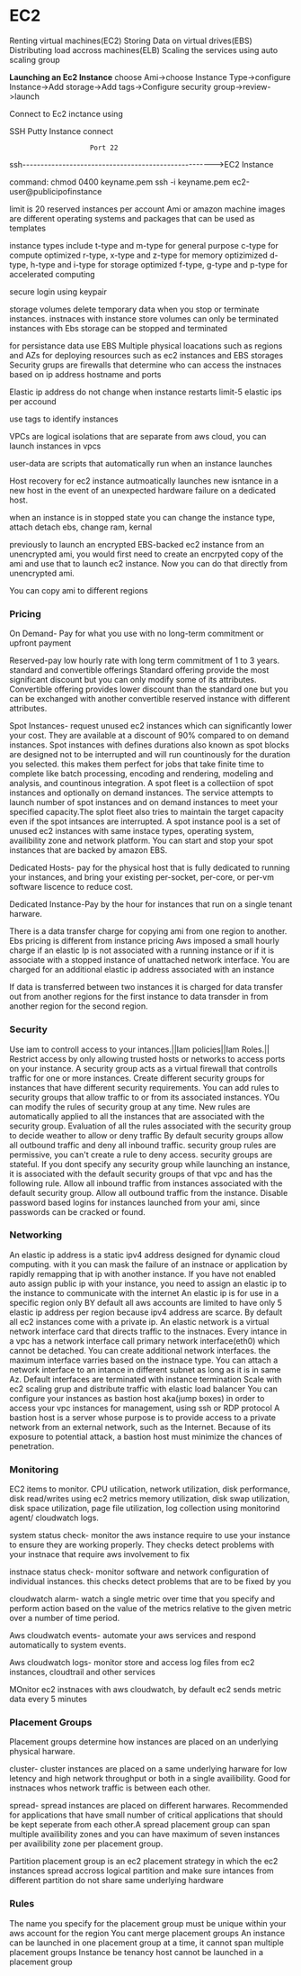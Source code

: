 <h1>EC2</h1>

Renting virtual machines(EC2)
Storing Data on virtual drives(EBS)
Distributing load accross machines(ELB)
Scaling the services using auto scaling group

<b>Launching an Ec2 Instance</b>
choose Ami->choose Instance Type->configure Instance->Add storage->Add tags->Configure security group->review->launch

Connect to Ec2 inctance using

SSH
Putty
Instance connect

                        Port 22

ssh----------------------------------------------------->EC2 Instance

command:
chmod 0400 keyname.pem
ssh -i keyname.pem ec2-user@publicipofinstance

limit is 20 reserved instances per account
Ami or amazon machine images are different operating systems and packages that can be used as templates

instance types include
t-type and m-type for general purpose
c-type for compute optimized
r-type, x-type and z-type for memory optizimized
d-type, h-type and i-type for storage optimized
f-type, g-type and p-type for accelerated computing

secure login using keypair

storage volumes delete temporary data when you stop or terminate instances.
instnaces with instance store volumes can only be terminated
instances with Ebs storage can be stopped and terminated

for persistance data use EBS
Multiple physical loacations such as regions and AZs for deploying resources such as ec2 instances and EBS storages
Security grups are firewalls that determine who can access the instnaces based on ip address hostname and ports

Elastic ip address do not change when instance restarts
limit-5 elastic ips per accound

use tags to identify instances

VPCs are logical isolations that are separate from aws cloud, you can launch instances in vpcs

user-data are scripts that automatically run when an instance launches

Host recovery for ec2 instance autmoatically launches new isntance in a new host in the event of an unexpected hardware failure on a dedicated host.

when an instance is in stopped state you can change the instance type, attach detach ebs, change ram, kernal

previously to launch an encrypted EBS-backed ec2 instance from an unencrypted ami, you would first need to create an encrpyted copy of the ami and use that to launch ec2 instance. Now you can do that directly from unencrypted ami.

You can copy ami to different regions

<h3>Pricing</h3>

On Demand- Pay for what you use with no long-term commitment or upfront payment

Reserved-pay low hourly rate with long term commitment of 1 to 3 years. standard and convertible offerings
Standard offering provide the most significant discount but you can only modify some of its attributes.
Convertible offering provides lower discount than the standard one but you can be exchanged with another convertible reserved instance with different attributes.

Spot Instances- request unused ec2 instances which can significantly lower your cost. They are available at a discount of 90% compared to on demand instances.
Spot instances with defines durations also known as spot blocks are designed not to be interrupted and will run countinously for the duration you selected. this makes them perfect for jobs that take finite time to complete like batch processing, encoding and rendering, modeling and analysis, and countinous integration.
A spot fleet is a collectiion of spot instances and optionally on demand instances. The service attempts to launch number of spot instances and on demand instances to meet your specified capacity.The splot fleet also tries to maintain the target capacity even if the spot intsances are interrupted.
A spot instance pool is a set of unused ec2 instances with same instace types, operating system, availibility zone and network platform.
You can start and stop your spot instances that are backed by amazon EBS.

Dedicated Hosts- pay for the physical host that is fully dedicated to running your instances, and bring your existing per-socket, per-core, or per-vm software liscence to reduce cost.

Dedicated Instance-Pay by the hour for instances that run on a single tenant harware.

There is a data transfer charge for copying ami from one region to another.
Ebs pricing is different from instance pricing
Aws imposed a small hourly charge if an elastic Ip is not associated with a running instance or if it is associate with a stopped instance of unattached network interface.
You are charged for an additional elastic ip address associated with an instance

If data is transferred between two instances it is charged for data transfer out from another regions for the first instance to data transder in from another region for the second region.

<h3>Security</h3>

Use iam to controll access to your intances.||Iam policies||Iam Roles.||
Restrict access by only allowing trusted hosts or networks to access ports on your instance.
A security group acts as a virtual firewall that controlls traffic for one or more instances.
Create different security groups for instances that have different security requirements.
You can add rules to security groups that allow traffic to or from its associated instances.
YOu can modify the rules of security group at any time.
New rules are automatically applied to all the instances that are associated with the security group.
Evaluation of all the rules associated with the security group to decide weather to allow or deny traffic
By default security groups allow all outbound traffic and deny all inbound traffic.
security group rules are permissive, you can't create a rule to deny access.
security groups are stateful.
If you dont specify any security group while launching an instance, it is associated with the default security groups of that vpc and has the following rule.
Allow all inbound traffic from instances associated with the default security group.
Allow all outbound traffic from the instance.
Disable password based logins for instances launched from your ami, since passwords can be cracked or found.

<h3>Networking</h3>
An elastic ip address is a static ipv4 address designed for dynamic cloud computing. with it you can mask the failure of an instnace or application by rapidly remapping that ip with another instance.
If you have not enabled auto assign public ip with your instance, you need to assign an elastic ip to the instance to communicate with the internet
An elastic ip is for use in a specific region only
BY default all aws accounts are limited to have only 5 elastic ip address per region because ipv4 address are scarce.
By default all ec2 instances come with a private ip.
An elastic network is a virtual network interface card that directs traffic to the instnaces.
Every intance in a vpc has a network interface call primary network interface(eth0) which cannot be detached.
You can create additional network interfaces. the maximum interface varries based on the instnace type.
You can attach a network interface to an intance in different subnet as long as it is in same Az.
Default interfaces are terminated with instance termination
Scale with ec2 scaling grup and distribute traffic with elastic load balancer
You can configure your instances as bastion host aka(jump boxes) in order to access your vpc instances for management, using ssh or RDP protocol
A bastion host is a server whose purpose is to provide access to a private network from an external network, such as the Internet. Because of its exposure to potential attack, a bastion host must minimize the chances of penetration.

<h3>Monitoring</h3>
EC2 items to monitor.
CPU utilication, network utilization, disk performance, disk read/writes using ec2 metrics
memory utilization, disk swap utilization, disk space utilization, page file utilization, log collection using monitorind agent/ cloudwatch logs.

system status check- monitor the aws instance require to use your instance to ensure they are working properly. They checks detect problems with your instnace that require aws involvement to fix

instnace status check- monitor software and network configuration of individual instances. this checks detect problems that are to be fixed by you

cloudwatch alarm- watch a single metric over time that you specify and perform action based on the value of the metrics relative to the given metric over a number of time period.

Aws cloudwatch events- automate your aws services and respond automatically to system events.

Aws cloudwatch logs- monitor store and access log files from ec2 instances, cloudtrail and other services

MOnitor ec2 instnaces with aws cloudwatch, by default ec2 sends metric data every 5 minutes

<h3>Placement Groups</h3>
Placement groups determine how instances are placed on an underlying physical harware.

cluster- cluster instances are placed on a same underlying harware for low letency and high network throughput or both in a single availibility. Good for instnaces whos network traffic is between each other.

spread- spread instances are placed on different harwares. Recommended for applications that have small number of critical applications that should be kept seperate from each other.A spread placement group can span multiple availibility zones and you can have maximum of seven instances per availibility zone per placement group.

Partition placement group is an ec2 placement strategy in which the ec2 instances spread accross logical partition and make sure intances from different partition do not share same underlying hardware

<h3>Rules</h3>
The name you specify for the placement group must be unique within your aws account for the region
You cant merge placement groups 
An instance can be launched in one placement group at a time, it cannot span multiple placement groups
Instance be tenancy host cannot be launched in a placement group
